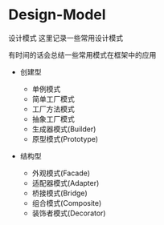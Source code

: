 # Design-Model
设计模式
这里记录一些常用设计模式

有时间的话会总结一些常用模式在框架中的应用

- 创建型
  - 单例模式
  - 简单工厂模式
  - 工厂方法模式
  - 抽象工厂模式
  - 生成器模式(Builder)
  - 原型模式(Prototype)

- 结构型
  - 外观模式(Facade)
  - 适配器模式(Adapter)
  - 桥接模式(Bridge)
  - 组合模式(Composite)
  - 装饰者模式(Decorator)
